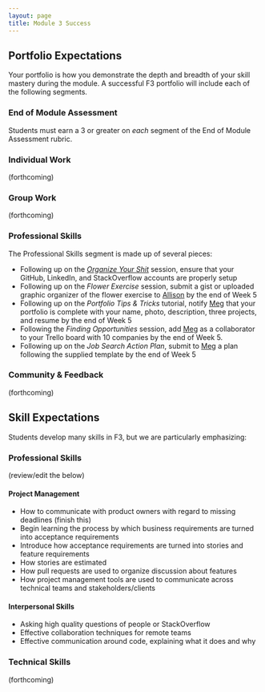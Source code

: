 ```yaml
---
layout: page
title: Module 3 Success
---
```


## Portfolio Expectations

Your portfolio is how you demonstrate the depth and breadth of your skill mastery during the module. A successful F3 portfolio will include each of the following segments.

### End of Module Assessment

Students must earn a 3 or greater on *each* segment of the End of Module Assessment rubric.

### Individual Work

(forthcoming)

### Group Work

(forthcoming)

### Professional Skills

The Professional Skills segment is made up of several pieces:

* Following up on the [*Organize Your Shit*](backend.turing.io/professional_development/module_four/organize_your_shit) session, ensure that your GitHub, LinkedIn, and StackOverflow accounts are properly setup
* Following up on the *Flower Exercise* session, submit a gist or uploaded graphic organizer of the flower exercise to [Allison](mailto:allison@turing.io) by the end of Week 5
* Following up on the *Portfolio Tips & Tricks* tutorial, notify [Meg](mailto:mstewart@turing.io) that your portfolio is complete with your name, photo, description, three projects, and resume by the end of Week 5
* Following the *Finding Opportunities* session, add [Meg](mailto:mstewart@turing.io) as a collaborator to your Trello board with 10 companies by the end of Week 5.
* Following up on the *Job Search Action Plan*, submit to [Meg](mailto:mstewart@turing.io) a plan following the supplied template by the end of Week 5

### Community & Feedback

(forthcoming)

## Skill Expectations

Students develop many skills in F3, but we are particularly emphasizing:

### Professional Skills

(review/edit the below)

#### Project Management

* How to communicate with product owners with regard to missing deadlines (finish this)
* Begin learning the process by which business requirements are turned into acceptance requirements
* Introduce how acceptance requirements are turned into stories and feature requirements
* How stories are estimated
* How pull requests are used to organize discussion about features
* How project management tools are used to communicate across technical teams and stakeholders/clients

#### Interpersonal Skills

* Asking high quality questions of people or StackOverflow
* Effective collaboration techniques for remote teams
* Effective communication around code, explaining what it does and why

### Technical Skills

(forthcoming)
